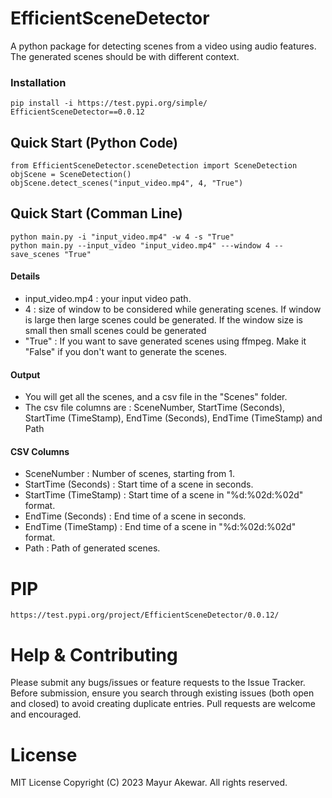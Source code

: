 # EfficientSceneDetector
A python package for detecting scenes from a video using audio features. The generated scenes should be with different context.

### Installation
```
pip install -i https://test.pypi.org/simple/ EfficientSceneDetector==0.0.12
```
## Quick Start (Python Code)
```
from EfficientSceneDetector.sceneDetection import SceneDetection
objScene = SceneDetection()
objScene.detect_scenes("input_video.mp4", 4, "True")
```

## Quick Start (Comman Line)
```
python main.py -i "input_video.mp4" -w 4 -s "True"
python main.py --input_video "input_video.mp4" ---window 4 --save_scenes "True"
```

#### Details
* input_video.mp4 : your input video path.
* 4 : size of window to be considered while generating scenes. If window is large then large scenes could be generated. If the window size is small then small scenes could be generated
* "True" : If you want to save generated scenes using ffmpeg. Make it "False" if you don't want to generate the scenes.

#### Output
* You will get all the scenes, and a csv file in the "Scenes" folder.
* The csv file columns are : SceneNumber, StartTime (Seconds), StartTime (TimeStamp), EndTime (Seconds), EndTime (TimeStamp) and Path

#### CSV Columns
* SceneNumber : Number of scenes, starting from 1.
* StartTime (Seconds) : Start time of a scene in seconds.
* StartTime (TimeStamp) : Start time of a scene in "%d:%02d:%02d" format.
* EndTime (Seconds) : End time of a scene in seconds.
* EndTime (TimeStamp) : End time of a scene in "%d:%02d:%02d" format.
* Path : Path of generated scenes.

# PIP
```
https://test.pypi.org/project/EfficientSceneDetector/0.0.12/
```

# Help & Contributing
Please submit any bugs/issues or feature requests to the Issue Tracker. Before submission, ensure you search through existing issues (both open and closed) to avoid creating duplicate entries. Pull requests are welcome and encouraged. 

# License
MIT License
Copyright (C) 2023 Mayur Akewar. All rights reserved.
